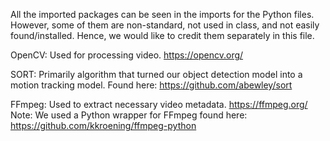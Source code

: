 All the imported packages can be seen in the imports for the Python files. However, some of them are non-standard, 
not used in class, and not easily found/installed. Hence, we would like to credit them separately in this file.

OpenCV:
Used for processing video.
https://opencv.org/

SORT:
Primarily algorithm that turned our object detection model into a motion tracking model.
Found here: https://github.com/abewley/sort

FFmpeg:
Used to extract necessary video metadata.
https://ffmpeg.org/
Note: We used a Python wrapper for FFmpeg found here: https://github.com/kkroening/ffmpeg-python